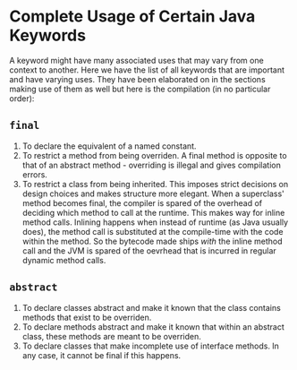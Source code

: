 # Complete Usage of Certain Java Keywords

A keyword might have many associated uses that may vary from one context to another. Here we have the list of all keywords that are important and have varying uses. They have been elaborated on in the sections making use of them as well but here is the compilation (in no particular order):


## `final`

1. To declare the equivalent of a named constant.
1. To restrict a method from being overriden. A final method is opposite to that of an abstract method - overriding is illegal and gives compilation errors.
1. To restrict a class from being inherited. This imposes strict decisions on design choices and makes structure more elegant.
When a superclass' method becomes final, the compiler is spared of the overhead of deciding which method to call at the runtime. This makes way for inline method calls. Inlining happens when instead of runtime (as Java usually does), the method call is substituted at the compile-time with the code within the method. So the bytecode made ships *with* the inline method call and the JVM is spared of the oevrhead that is incurred in regular dynamic method calls.


## `abstract`

1. To declare classes abstract and make it known that the class contains methods that exist to be overriden.
1. To declare methods abstract and make it known that within an abstract class, these methods are meant to be overriden.
1. To declare classes that make incomplete use of interface methods. In any case, it cannot be final if this happens.
